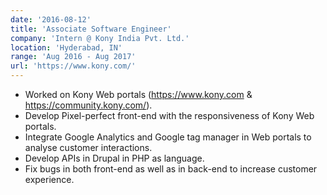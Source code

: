 ```yaml
---
date: '2016-08-12'
title: 'Associate Software Engineer'
company: 'Intern @ Kony India Pvt. Ltd.'
location: 'Hyderabad, IN'
range: 'Aug 2016 - Aug 2017'
url: 'https://www.kony.com/'
---
```


- Worked on Kony Web portals (https://www.kony.com & https://community.kony.com/).
- Develop Pixel-perfect front-end with the responsiveness of Kony Web portals.
- Integrate Google Analytics and Google tag manager in Web portals to analyse customer interactions.
- Develop APIs in Drupal in PHP as language.
- Fix bugs in both front-end as well as in back-end to increase customer experience.
